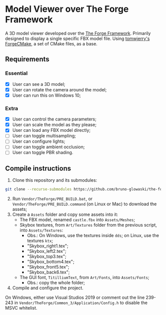 # Model Viewer over The Forge Framework

A 3D model viewer developed over the [The Forge Framework](https://github.com/ConfettiFX/The-Forge). Primarily designed to display a single specific FBX model file. Using [tomwjerry's ForgeCMake](https://github.com/tomwjerry/ForgeCMake), a set of CMake files, as a base.

## Requirements

### Essential

- [x] User can see a 3D model;
- [x] User can rotate the camera around the model;
- [x] User can run this on Windows 10;

### Extra

- [x] User can control the camera parameters;
- [x] User can scale the model as they please;
- [x] User can load any FBX model directly;
- [ ] User can toggle multisampling;
- [ ] User can configure lights;
- [ ] User can toggle ambient occlusion;
- [ ] User can toggle PBR shading.

## Compile instructions

1. Clone this repository and its submodules:
```sh
git clone --recurse-submodules https://github.com/bruno-glowaski/the-forge-model-viewer
```
2. Run `Vendor/TheForge/PRE_BUILD.bat`, or `Vendor/TheForge/PRE_BUILD.command` (on Linux or Mac) to download the assets;
3. Create a `Assets` folder and copy some assets into it:
    - The FBX model, renamed `castle.fbx` into `Assets/Meshes`;
    - Skybox textures, from `Art/Textures` folder from the previous script, into `Assets/Textures`:
        - Obs.: On Windows, use the textures inside `dds`; on Linux, use the textures `ktx`;
        - "Skybox_right1.tex";
        - "Skybox_left2.tex";
        - "Skybox_top3.tex";
        - "Skybox_bottom4.tex";
        - "Skybox_front5.tex";
        - "Skybox_back6.tex";
    - The GUI font, `TitilliumText`, from `Art/Fonts`, into `Assets/Fonts`;
        - Obs.: copy the whole folder;
5. Compile and configure the project.

On Windows, either use Visual Studios 2019 or comment out the line 239-243 in `Vendor/TheForge/Common_3/Application/Config.h` to disable the MSVC whitelist.

